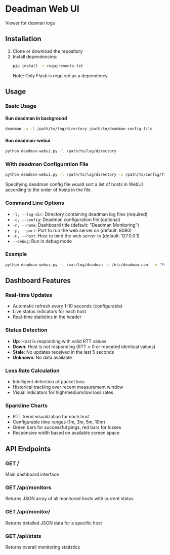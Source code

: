 # Deadman Web UI

Viewer for deaman logs

## Installation

1. Clone or download the repository
2. Install dependencies:
   ```bash
   pip install -r requirements.txt
   ```
   Note: Only Flask is required as a dependency.

## Usage

### Basic Usage

#### Run deadman in background

```bash
deadman -a -l /path/to/log/directory /path/to/deadman-config-file
```

#### Run deadman-webui

```bash
python deadman-webui.py -l /path/to/log/directory
```

### With deadman Configuration File

```bash
python deadman-webui.py -l /path/to/log/directory -c /path/to/config/file
```

Specifying deadman config file would sort a list of hosts in WebUI according to the order of hosts in the file.

### Command Line Options

- `-l, --log-dir`: Directory containing deadman log files (required)
- `-c, --config`: Deadman configuration file (optional)
- `-n, --name`: Dashboard title (default: "Deadman Monitoring")
- `-p, --port`: Port to run the web server on (default: 8080)
- `-H, --host`: Host to bind the web server to (default: 127.0.0.1)
- `--debug`: Run in debug mode

### Example

```bash
python deadman-webui.py -l /var/log/deadman -c /etc/deadman.conf -n "Production Network" -p 8080
```

## Dashboard Features

### Real-time Updates
- Automatic refresh every 1-10 seconds (configurable)
- Live status indicators for each host
- Real-time statistics in the header

### Status Detection
- **Up**: Host is responding with valid RTT values
- **Down**: Host is not responding (RTT = 0 or repeated identical values)
- **Stale**: No updates received in the last 5 seconds
- **Unknown**: No data available

### Loss Rate Calculation
- Intelligent detection of packet loss
- Historical tracking over recent measurement window
- Visual indicators for high/medium/low loss rates

### Sparkline Charts
- RTT trend visualization for each host
- Configurable time ranges (1m, 3m, 5m, 10m)
- Green bars for successful pings, red bars for losses
- Responsive width based on available screen space

## API Endpoints

### GET /
Main dashboard interface

### GET /api/monitors
Returns JSON array of all monitored hosts with current status

### GET /api/monitor/<target>
Returns detailed JSON data for a specific host

### GET /api/stats
Returns overall monitoring statistics

